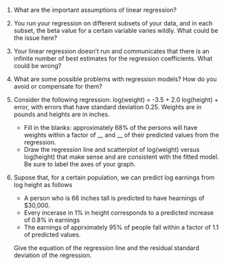 1. What are the important assumptions of linear regression?

2. You run your regression on different subsets of your data, and in each subset, the beta value for a certain variable varies wildly. What could be the issue here?

3. Your linear regression doesn’t run and communicates that there is an infinite number of best estimates for the regression coefficients. What could be wrong?

4. What are some possible problems with regression models? How do you avoid or compensate for them?

5. Consider the following regression: log(weight) = -3.5 + 2.0 log(height) + error, with errors that have standard deviation 0.25. Weights are in pounds and heights are in inches.
    - Fill in the blanks: approximately 68% of the persons will have weights within a factor of __ and __ of their predicted values from the regression.
    - Draw the regression line and scatterplot of log(weight) versus log(height) that make sense and are consistent with the fitted model. Be sure to label the axes of your graph.

6. Supose that, for a certain population, we can predict log earnings from log height as follows
    - A person who is 66 inches tall is predicted to have hearnings of $30,000.
    - Every incerase in 1% in height corresponds to a predicted increase of 0.8% in earnings
    - The earnings of apprximately 95% of people fall within a factor of 1.1 of predicted values.

    Give the equation of the regression line and the residual standard deviation of the regression.
